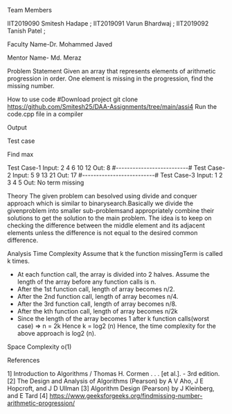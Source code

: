 Team Members

IIT2019090 Smitesh Hadape ; IIT2019091 Varun Bhardwaj ; IIT2019092 Tanish Patel ;

Faculty Name-Dr. Mohammed Javed

Mentor Name- Md. Meraz

Problem Statement
Given an array that represents elements of arithmetic progression in
order. One element is missing in the progression, find the missing
number.

How to use code
#Download project
git clone https://github.com/Smitesh25/DAA-Assignments/tree/main/assi4
Run the code.cpp file in a compiler

Output

Test case

Find max

Test Case-1
Input:
2 4 6 10 12
Out:
8
#--------------------------#
Test Case-2
Input:
5 9 13 21
Out:
17
#--------------------------#
Test Case-3
Input:
1 2 3 4 5
Out:
No term missing

Theory
The given problem can besolved using divide and conquer approach which is similar to binarysearch.Basically we divide the givenproblem into smaller sub-problemsand appropriately combine their solutions to get the solution to the main problem.
The idea is to keep on checking the difference between the middle element and its adjacent elements unless the difference is not equal to the desired common difference.

Analysis
Time Complexity
Assume that k the function missingTerm is called k times.
- At each function call, the array is divided into 2 halves. Assume the length of the array before any function calls is n.
- After the 1st function call, length of array becomes n/2.
- After the 2nd function call, length of array becomes n/4.
- After the 3rd function call, length of array becomes n/8.
- After the kth function call, length of array becomes n/2k
- Since the length of the array becomes 1 after k function calls(worst case)
=> n = 2k
Hence k = log2 (n)
Hence, the time complexity for the above approach is log2 (n).

Space Complexity
o(1)

References

1] Introduction to Algorithms / Thomas H. Cormen . . . [et al.]. - 3rd edition.
[2] The Design and Analysis of Algorithms (Pearson) by A V Aho, J E Hopcroft, and J D Ullman
[3] Algorithm Design (Pearson) by J Kleinberg, and E Tard
[4] https://www.geeksforgeeks.org/findmissing-number-arithmetic-progression/
